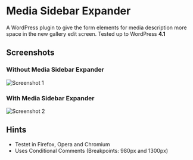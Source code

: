 # Media Sidebar Expander

A WordPress plugin to give the form elements for media description more space in the new gallery edit screen. Tested up to WordPress **4.1**



## Screenshots
### Without Media Sidebar Expander
![Screenshot 1](https://raw.github.com/dnaber-de/media-sidebar-expander/master/scrennshot-1.png)
### With Media Sidebar Expander
![Screenshot 2](https://raw.github.com/dnaber-de/media-sidebar-expander/master/scrennshot-2.png)

## Hints
* Testet in Firefox, Opera and Chromium
* Uses Conditional Comments (Breakpoints: 980px and 1300px)
